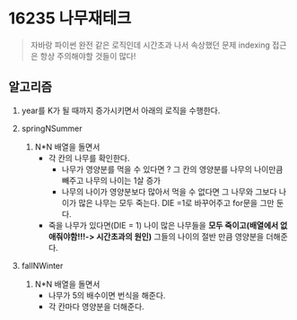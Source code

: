# 16235 나무재테크
> 자바랑 파이썬 완전 같은 로직인데 시간초과 나서 속상했던 문제
> indexing 접근은 항상 주의해야할 것들이 많다!

## 알고리즘
1. year를 K가 될 때까지 증가시키면서 아래의 로직을 수행한다.
2. springNSummer
    1. N*N 배열을 돌면서 
        * 각 칸의 나무를 확인한다.
            * 나무가 영양분를 먹을 수 있다면 ?
                그 칸의 영양분를 나무의 나이만큼 빼주고
                나무의 나이는 1살 증가
            * 나무의 나이가 영양분보다 많아서 먹을 수 없다면
                그 나무와 그보다 나이가 많은 나무는 모두 죽는다. DIE =1로 바꾸어주고 for문을 그만 둔다.
        * 죽을 나무가 있다면(DIE = 1)
            나이 많은 나무들을 **모두 죽이고(배열에서 없애줘야함!!!-> 시간초과의 원인)** 그들의 나이의 절반 만큼 영양분을 더해준다.
            
3. fallNWinter
    1. N*N 배열을 돌면서
        * 나무가 5의 배수이면 번식을 해준다.
        * 각 칸마다 영양분을 더해준다.